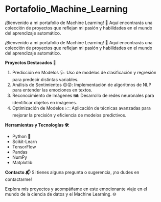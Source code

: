# Portafolio_Machine_Learning
¡Bienvenido a mi portafolio de Machine Learning! 🌟 Aquí encontrarás una colección de proyectos que reflejan mi pasión y habilidades en el mundo del aprendizaje automático.


¡Bienvenido a mi portafolio de Machine Learning! 🌟 Aquí encontrarás una colección de proyectos que reflejan mi pasión y habilidades en el mundo del aprendizaje automático.

**Proyectos Destacados 🚀**
1. Predicción en Modelos 🩺: Uso de modelos de clasificación y regresión para predecir distintas variables.
2. Análisis de Sentimientos 😊😡: Implementación de algoritmos de NLP para entender las emociones en textos.
3. Reconocimiento de Imágenes 🖼️: Desarrollo de redes neuronales para identificar objetos en imágenes.
4. Optimización de Modelos 📈: Aplicación de técnicas avanzadas para mejorar la precisión y eficiencia de modelos predictivos.


**Herramientas y Tecnologías 🛠️**
- Python 🐍
- Scikit-Learn
- TensorFlow
- Pandas
- NumPy
- Matplotlib


**Contacto 📬**
Si tienes alguna pregunta o sugerencia, ¡no dudes en contactarme!

Explora mis proyectos y acompáñame en este emocionante viaje en el mundo de la ciencia de datos y el Machine Learning. 🌐
